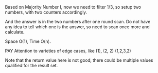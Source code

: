 
Based on Majority Number I, now we need to filter 1/3, so setup two numbers, with two counters accordingly.

And the answer is in the two numbers after one round scan. Do not have any idea to tell which one is the answer, so need to scan once more and calculate.

Space O(1), Time O(n).

PAY Attention to varieties of edge cases, like (1), (2, 2) (1,2,3,2)

Note that the return value here is not good, there could be multiple values qualified for the result set.


